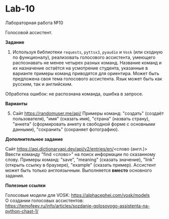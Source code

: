 # Lab-10
Лабораторная работа №10

Голосовой ассистент.

**Задание**

1. Используя библиотеки ```requests```, ```pyttsx3```, ```pyaudio``` и ```Vosk``` (или сходную по функционалу), реализовать голосового ассистента, умеющего распознавать не менее четырех разных команд. Название команд и их назначение остаётся на усмотрение студента, указанные в варианте примеры команд приводятся для ориентира. Может быть предложена своя тема голосового ассистента. Язык может быть как русским, так и английским.

Обработка ошибок: не распознана команда, ошибка в запросе.

**Варианты**

5. Сайт https://randomuser.me/api/ Примеры команд: "создать" (создаёт пользователя), "имя" (сказать имя), "страна" (назвать страну), "анкета" (сформировать анкету в свободной форме с основными данными), "сохранить" (сохраняет фотографию).  

**Дополнительное задание**

Сайт https://api.dictionaryapi.dev/api/v2/entries/en/<слово (англ.)> Ввести команду "find <слово>" на поиск информации по сказанному слову. Примеры команд: "save", "meaning" (сказать значение), "link" (открыть ссылку в браузере), "example" (сказать пример). Ассистент может быть только англоязычным. Выполняется **вместо** основного задания.

**Полезные ссылки**
 
Голосовые модели для VOSK: https://alphacephei.com/vosk/models  
О создании голосовых ассистентов: https://temofeev.ru/info/articles/sozdanie-golosovogo-assistenta-na-python-chast-1/
